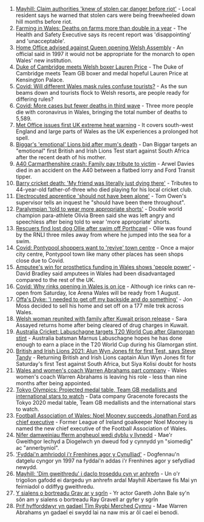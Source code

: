 1. [Mayhill: Claim authorities 'knew of stolen car danger before riot'](https://www.bbc.co.uk/news/uk-wales-57895356) - Local resident says he warned that stolen cars were being freewheeled down hill months before riot.
2. [Farming in Wales: Deaths on farms more than double in a year](https://www.bbc.co.uk/news/uk-wales-57895357) - The Health and Safety Executive says its recent report was 'disappointing' and 'unacceptable'.
3. [Home Office advised against Queen opening Welsh Assembly](https://www.bbc.co.uk/news/uk-wales-politics-57889463) - An official said in 1997 it would not be appropriate for the monarch to open Wales' new institution.
4. [Duke of Cambridge meets Welsh boxer Lauren Price](https://www.bbc.co.uk/sport/av/olympics/57876234) - The Duke of Cambridge meets Team GB boxer and medal hopeful Lauren Price at Kensington Palace.
5. [Covid: Will different Wales mask rules confuse tourists?](https://www.bbc.co.uk/news/uk-wales-57894111) - As the sun beams down and tourists flock to Welsh resorts, are people ready for differing rules?
6. [Covid: More cases but fewer deaths in third wave](https://www.bbc.co.uk/news/uk-wales-57896047) - Three more people die with coronavirus in Wales, bringing the total number of deaths to 5,589.
7. [Met Office issues first UK extreme heat warning](https://www.bbc.co.uk/news/uk-57893385) - It covers south-west England and large parts of Wales as the UK experiences a prolonged hot spell.
8. [Biggar's 'emotional' Lions bid after mum's death](https://www.bbc.co.uk/sport/rugby-union/57888359) - Dan Biggar targets an "emotional" first British and Irish Lions Test start against South Africa after the recent death of his mother.
9. [A40 Carmarthenshire crash: Family pay tribute to victim](https://www.bbc.co.uk/news/uk-wales-57892924) - Arwel Davies died in an accident on the A40 between a flatbed lorry and Ford Transit tipper.
10. [Barry cricket death: 'My friend was literally just dying there'](https://www.bbc.co.uk/news/uk-wales-57892928) - Tributes to 44-year-old father-of-three who died playing for his local cricket club.
11. [Electrocuted apprentice 'should not have been alone'](https://www.bbc.co.uk/news/uk-wales-57893766) - Tom Owen's supervisor tells an inquest he "should have been there throughout".
12. [Paralympian 'told to wear more appropriate shorts'](https://www.bbc.co.uk/sport/disability-sport/57887715) - Double world champion para-athlete Olivia Breen said she was left angry and speechless after being told to wear 'more appropriate' shorts.
13. [Rescuers find lost dog Ollie after swim off Porthcawl](https://www.bbc.co.uk/news/uk-wales-57880619) - Ollie was found by the RNLI three miles away from where he jumped into the sea for a swim.
14. [Covid: Pontypool shoppers want to 'revive' town centre](https://www.bbc.co.uk/news/uk-wales-57870128) - Once a major city centre, Pontypool town like many other places has seen shops close due to Covid.
15. [Amputee's win for prosthetics funding in Wales shows 'people power'](https://www.bbc.co.uk/news/uk-wales-57866765) - David Bradley said amputees in Wales had been disadvantaged compared to the rest of the UK.
16. [Covid: Why rinks opening in Wales is on ice](https://www.bbc.co.uk/news/uk-wales-57866643) - Although ice rinks can re-open from Saturday, Ice Arena Wales will be ready from 1 August.
17. [Offa's Dyke: 'I needed to get off my backside and do something'](https://www.bbc.co.uk/news/uk-wales-57854826) - Jon Moss decided to sell his home and set off on a 177 mile trek across Wales.
18. [Welsh woman reunited with family after Kuwait prison release](https://www.bbc.co.uk/news/uk-wales-57855353) - Sara Assayed returns home after being cleared of drug charges in Kuwait.
19. [Australia Cricket: Labuschagne targets T20 World Cup after Glamorgan stint](https://www.bbc.co.uk/sport/cricket/57892149) - Australia batsman Marnus Labuschagne hopes he has done enough to earn a place in the T20 World Cup during his Glamorgan stint.
20. [British and Irish Lions 2021: Alun Wyn Jones fit for first Test, says Steve Tandy](https://www.bbc.co.uk/sport/rugby-union/57888115) - Returning British and Irish Lions captain Alun Wyn Jones fit for Saturday's first Test against South Africa, but Siya Kolisi doubt for hosts
21. [Wales and women's coach Warren Abrahams part company](https://www.bbc.co.uk/sport/rugby-union/57892272) - Wales women's coach Warren Abrahams is leaving his role - less than nine months after being appointed.
22. [Tokyo Olympics: Projected medal table, Team GB medallists and international stars to watch](https://www.bbc.co.uk/sport/olympics/57888185) - Data company Gracenote forecasts the Tokyo 2020 medal table, Team GB medallists and the international stars to watch.
23. [Football Association of Wales: Noel Mooney succeeds Jonathan Ford as chief executive](https://www.bbc.co.uk/sport/football/57890781) - Former League of Ireland goalkeeper Noel Mooney is named the new chief executive of the Football Association of Wales.
24. [Nifer damweiniau fferm angheuol wedi dyblu y llynedd](https://www.bbc.co.uk/newyddion/57892734) - Mae'r Gweithgor Iechyd a Diogelwch yn dweud fod y cynnydd yn "siomedig" ac "annerbyniol".
25. ['Fyddai'n amhriodol i'r Frenhines agor y Cynulliad'](https://www.bbc.co.uk/newyddion/57892732) - Dogfennau'n datgelu cyngor yn 1997 na fyddai'n addas i'r Frenhines agor y sefydliad newydd.
26. [Mayhill: 'Dim gweithredu' i daclo troseddu cyn yr anhrefn](https://www.bbc.co.uk/newyddion/57890698) - Un o'r trigolion gafodd ei dargedu yn anhrefn ardal Mayhill Abertawe fis Mai yn feirniadol o ddiffyg gweithredu.
27. [Y sialens o bortreadu Grav ar y sgrîn](https://www.bbc.co.uk/newyddion/57869157) - Yr actor Gareth John Bale sy'n sôn am y sialens o bortreadu Ray Gravell ar gyfer y sgrîn
28. [Prif hyfforddwyr yn gadael Tîm Rygbi Merched Cymru](https://www.bbc.co.uk/newyddion/57892737) - Mae Warren Abrahams yn gadael ei swydd lai na naw mis ar ôl cael ei benodi.
